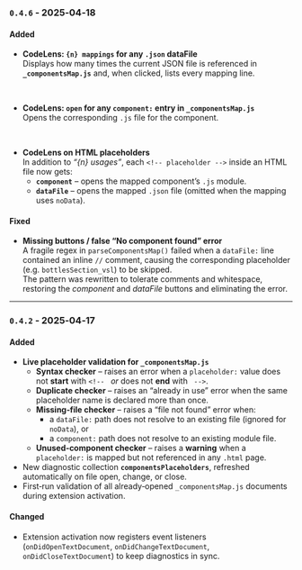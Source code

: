 ### `0.4.6` ‑ 2025‑04‑18
#### Added
- **CodeLens: `{n} mappings` for any `.json` dataFile**  
  Displays how many times the current JSON file is referenced in **`_componentsMap.js`** and, when clicked, lists every mapping line.
<br>

- **CodeLens: `open` for any `component:` entry in `_componentsMap.js`**  
  Opens the corresponding `.js` file for the component.
<br>

- **CodeLens on HTML placeholders**  
  In addition to *“{n} usages”*, each `<!-- placeholder -->` inside an HTML file now gets:  
  - **`component`** – opens the mapped component’s `.js` module.  
  - **`dataFile`** – opens the mapped `.json` file (omitted when the mapping uses `noData`).  

#### Fixed
- **Missing buttons / false “No component found” error**  
  A fragile regex in `parseComponentsMap()` failed when a `dataFile:` line contained an inline `//` comment, causing the corresponding placeholder (e.g. `bottlesSection_vsl`) to be skipped.  
  The pattern was rewritten to tolerate comments and whitespace, restoring the *component* and *dataFile* buttons and eliminating the error.

---

### `0.4.2` ‑ 2025‑04‑17
#### Added
- **Live placeholder validation for `_componentsMap.js`**  
  - **Syntax checker** – raises an error when a `placeholder:` value does not **start** with `<!-- ` *or* does not **end** with ` -->`.  
  - **Duplicate checker** – raises an “already in use” error when the same placeholder name is declared more than once.  
  - **Missing‑file checker** – raises a “file not found” error when:  
    - a `dataFile:` path does not resolve to an existing file (ignored for `noData`), or  
    - a `component:` path does not resolve to an existing module file.  
  - **Unused‑component checker** – raises a **warning** when a `placeholder:` is mapped but not referenced in any `.html` page.  
- New diagnostic collection **`componentsPlaceholders`**, refreshed automatically on file open, change, or close.  
- First‑run validation of all already‑opened `_componentsMap.js` documents during extension activation.

#### Changed
- Extension activation now registers event listeners (`onDidOpenTextDocument`, `onDidChangeTextDocument`, `onDidCloseTextDocument`) to keep diagnostics in sync.
